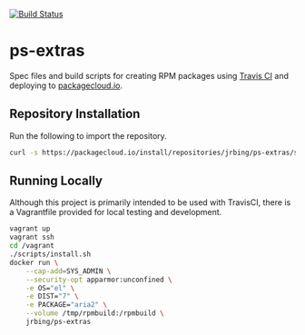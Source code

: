 [![Build Status](https://travis-ci.org/jrbing/ps-extras.svg?branch=master)](https://travis-ci.org/jrbing/ps-extras)

ps-extras
=========

Spec files and build scripts for creating RPM packages using [Travis CI][travis] and deploying to [packagecloud.io][packagecloud].


## Repository Installation ##

Run the following to import the repository. 

```bash
curl -s https://packagecloud.io/install/repositories/jrbing/ps-extras/script.rpm.sh | sudo bash
```

## Running Locally ##

Although this project is primarily intended to be used with TravisCI, there is a Vagrantfile provided for local testing and development.

```bash
vagrant up
vagrant ssh
cd /vagrant
./scripts/install.sh
docker run \
    --cap-add=SYS_ADMIN \
    --security-opt apparmor:unconfined \
    -e OS="el" \
    -e DIST="7" \
    -e PACKAGE="aria2" \
    --volume /tmp/rpmbuild:/rpmbuild \
    jrbing/ps-extras
```

[packagecloud]:https://packagecloud.io/jrbing/ps-extras "https://packagecloud.io/jrbing/ps-extras"
[travis]:https://travis-ci.org/jrbing/ps-extras "https://travis-ci.org/jrbing/ps-extras"

